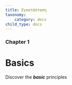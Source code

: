 ```yaml
---
title: Εγκατάσταση
taxonomy:
    category: docs
child_type: docs
---
```


### Chapter 1

# Basics

Discover the **_basic_** principles

